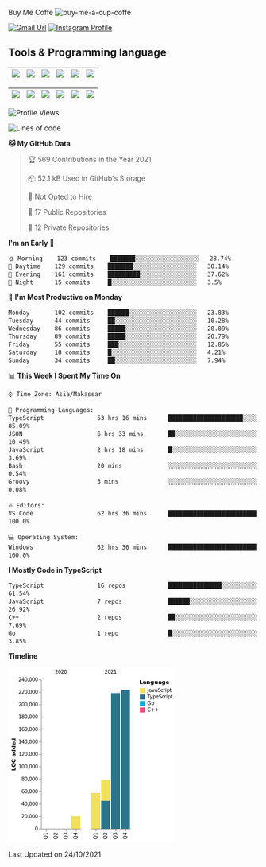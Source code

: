 Buy Me Coffe
![buy-me-a-cup-coffe](https://www.buymeacoffee.com/assets/img/guidelines/download-assets-sm-1.svg)

[![Gmail Url](https://img.shields.io/twitter/url?label=aaulia.raahman@gmail.com&logo=gmail&style=social&url=http%3A%2F%2Fmailto%3Acontact.aaulia.raahman@gmail.com)](mailto:aaulia.raahman@gmail.com) [![Instagram Profile](https://img.shields.io/twitter/url?label=auliyrhman&logo=instagram&style=social&url=https://www.instagram.com/auliyrhman/)](https://www.instagram.com/auliyrhman)

## Tools & Programming language

| [<img src="https://upload.wikimedia.org/wikipedia/commons/4/4c/Typescript_logo_2020.svg" width="50">]() | [<img src="https://cdn.svgporn.com/logos/javascript.svg" width="50">]() | [<img src="https://cdn.svgporn.com/logos/mysql.svg" width="50">]() | <img src="https://cdn.svgporn.com/logos/firebase.svg" width="50"/> | <img src="https://cdn.svgporn.com/logos/mongodb.svg" width="50"/> | <img src="https://cdn.worldvectorlogo.com/logos/c.svg" width="50"/> |
| ------------------------------------------------------------------------------------------------------- | ----------------------------------------------------------------------- | --------------------------------------------------------------------------------------------- | ------------------------------------------------------------------ | ----------------------------------------------------------- | ------------------------------------------------------------------ |

| [<img src="https://www.svgrepo.com/show/306460/nestjs.svg" width="50">]() | [<img src="https://camo.githubusercontent.com/8ac3f7b51de4853384673841868d1c6eb9de77c3b44a891dc53ff9ec27457d3f/68747470733a2f2f636e63662d6272616e64696e672e6e65746c6966792e6170702f696d672f70726f6a656374732f677270632f686f72697a6f6e74616c2f636f6c6f722f677270632d686f72697a6f6e74616c2d636f6c6f722e737667" width="50">]() | [<img src="https://upload.wikimedia.org/wikipedia/commons/8/8e/Nextjs-logo.svg" width="50">]() | [<img src="https://upload.wikimedia.org/wikipedia/commons/a/a7/React-icon.svg" width="50">]() |  [<img src="https://upload.wikimedia.org/wikipedia/commons/d/d9/Node.js_logo.svg" width="50">]() | [<img src="https://cdn.svgporn.com/logos/express.svg" width="50">]() |
| ---------------------------------------------------------------------------------------------- | --------------------------------------------------------------------------------------------------------------------------------------------------------------------------------------------------------------------------------------------------------------------------------------------------------------------------- | ------------------------------------------------------------------------- | ------------------------------------------------------------------- | ------------------------------------------------------------------- | ------------------------------------------------------------------- |


<!--
**aulyarahman/aulyarahman** is a ✨ _special_ ✨ repository because its `README.md` (this file) appears on your GitHub profile.

Here are some ideas to get you started:

- 🔭 I’m currently working on ...
- 🌱 I’m currently learning ...
- 👯 I’m looking to collaborate on ...
- 🤔 I’m looking for help with ...
- 💬 Ask me about ...
- 📫 How to reach me: ...
- 😄 Pronouns: ...
- ⚡ Fun fact: ...
-->

<!--START_SECTION:waka-->
![Profile Views](http://img.shields.io/badge/Profile%20Views-0-blue)

![Lines of code](https://img.shields.io/badge/From%20Hello%20World%20I%27ve%20Written-598418%20lines%20of%20code-blue)

**🐱 My GitHub Data** 

> 🏆 569 Contributions in the Year 2021
 > 
> 📦 52.1 kB Used in GitHub's Storage 
 > 
> 🚫 Not Opted to Hire
 > 
> 📜 17 Public Repositories 
 > 
> 🔑 12 Private Repositories  
 > 
**I'm an Early 🐤** 

```text
🌞 Morning    123 commits    ███████░░░░░░░░░░░░░░░░░░   28.74% 
🌆 Daytime    129 commits    ███████░░░░░░░░░░░░░░░░░░   30.14% 
🌃 Evening    161 commits    █████████░░░░░░░░░░░░░░░░   37.62% 
🌙 Night      15 commits     █░░░░░░░░░░░░░░░░░░░░░░░░   3.5%

```
📅 **I'm Most Productive on Monday** 

```text
Monday       102 commits    ██████░░░░░░░░░░░░░░░░░░░   23.83% 
Tuesday      44 commits     ██░░░░░░░░░░░░░░░░░░░░░░░   10.28% 
Wednesday    86 commits     █████░░░░░░░░░░░░░░░░░░░░   20.09% 
Thursday     89 commits     █████░░░░░░░░░░░░░░░░░░░░   20.79% 
Friday       55 commits     ███░░░░░░░░░░░░░░░░░░░░░░   12.85% 
Saturday     18 commits     █░░░░░░░░░░░░░░░░░░░░░░░░   4.21% 
Sunday       34 commits     ██░░░░░░░░░░░░░░░░░░░░░░░   7.94%

```


📊 **This Week I Spent My Time On** 

```text
⌚︎ Time Zone: Asia/Makassar

💬 Programming Languages: 
TypeScript               53 hrs 16 mins      █████████████████████░░░░   85.09% 
JSON                     6 hrs 33 mins       ██░░░░░░░░░░░░░░░░░░░░░░░   10.49% 
JavaScript               2 hrs 18 mins       █░░░░░░░░░░░░░░░░░░░░░░░░   3.69% 
Bash                     20 mins             ░░░░░░░░░░░░░░░░░░░░░░░░░   0.54% 
Groovy                   3 mins              ░░░░░░░░░░░░░░░░░░░░░░░░░   0.08%

🔥 Editors: 
VS Code                  62 hrs 36 mins      █████████████████████████   100.0%

💻 Operating System: 
Windows                  62 hrs 36 mins      █████████████████████████   100.0%

```

**I Mostly Code in TypeScript** 

```text
TypeScript               16 repos            ███████████████░░░░░░░░░░   61.54% 
JavaScript               7 repos             ██████░░░░░░░░░░░░░░░░░░░   26.92% 
C++                      2 repos             ██░░░░░░░░░░░░░░░░░░░░░░░   7.69% 
Go                       1 repo              █░░░░░░░░░░░░░░░░░░░░░░░░   3.85%

```


**Timeline**

![Chart not found](https://raw.githubusercontent.com/aulyarahman/aulyarahman/main/charts/bar_graph.png) 


 Last Updated on 24/10/2021
<!--END_SECTION:waka-->
